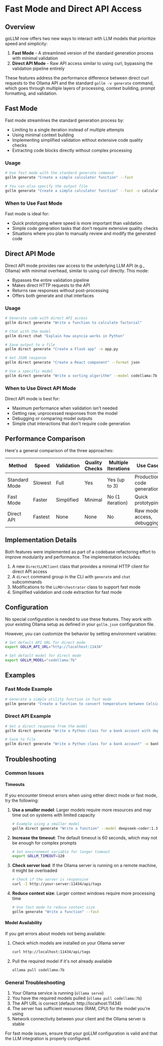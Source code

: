 # Fast Mode and Direct API Access

## Overview

goLLM now offers two new ways to interact with LLM models that prioritize speed and simplicity:

1. **Fast Mode** - A streamlined version of the standard generation process with minimal validation
2. **Direct API Mode** - Raw API access similar to using curl, bypassing the validation pipeline entirely

These features address the performance difference between direct curl requests to the Ollama API and the standard `gollm -v generate` command, which goes through multiple layers of processing, context building, prompt formatting, and validation.

## Fast Mode

Fast mode streamlines the standard generation process by:

- Limiting to a single iteration instead of multiple attempts
- Using minimal context building
- Implementing simplified validation without extensive code quality checks
- Extracting code blocks directly without complex processing

### Usage

```bash
# Use fast mode with the standard generate command
gollm generate "Create a simple calculator function" --fast

# You can also specify the output file
gollm generate "Create a simple calculator function" --fast -o calculator.py
```

### When to Use Fast Mode

Fast mode is ideal for:

- Quick prototyping where speed is more important than validation
- Simple code generation tasks that don't require extensive quality checks
- Situations where you plan to manually review and modify the generated code

## Direct API Mode

Direct API mode provides raw access to the underlying LLM API (e.g., Ollama) with minimal overhead, similar to using curl directly. This mode:

- Bypasses the entire validation pipeline
- Makes direct HTTP requests to the API
- Returns raw responses without post-processing
- Offers both generate and chat interfaces

### Usage

```bash
# Generate code with direct API access
gollm direct generate "Write a function to calculate factorial"

# Chat with the model
gollm direct chat "Explain how asyncio works in Python"

# Save output to a file
gollm direct generate "Create a Flask app" -o app.py

# Get JSON response
gollm direct generate "Create a React component" --format json

# Use a specific model
gollm direct generate "Write a sorting algorithm" --model codellama:7b
```

### When to Use Direct API Mode

Direct API mode is best for:

- Maximum performance when validation isn't needed
- Getting raw, unprocessed responses from the model
- Debugging or comparing model outputs
- Simple chat interactions that don't require code generation

## Performance Comparison

Here's a general comparison of the three approaches:

| Method | Speed | Validation | Quality Checks | Multiple Iterations | Use Case |
|--------|-------|------------|----------------|---------------------|----------|
| Standard Mode | Slowest | Full | Yes | Yes (up to 3) | Production code generation |
| Fast Mode | Faster | Simplified | Minimal | No (1 iteration) | Quick prototyping |
| Direct API | Fastest | None | None | No | Raw model access, debugging |

## Implementation Details

Both features were implemented as part of a codebase refactoring effort to improve modularity and performance. The implementation includes:

1. A new `DirectLLMClient` class that provides a minimal HTTP client for direct API access
2. A `direct` command group in the CLI with `generate` and `chat` subcommands
3. Modifications to the `LLMOrchestrator` class to support fast mode
4. Simplified validation and code extraction for fast mode

## Configuration

No special configuration is needed to use these features. They work with your existing Ollama setup as defined in your `gollm.json` configuration file.

However, you can customize the behavior by setting environment variables:

```bash
# Set default API URL for direct mode
export GOLLM_API_URL="http://localhost:11434"

# Set default model for direct mode
export GOLLM_MODEL="codellama:7b"
```

## Examples

### Fast Mode Example

```bash
# Generate a simple utility function in fast mode
gollm generate "Create a function to convert temperature between Celsius and Fahrenheit" --fast -o temp_converter.py
```

### Direct API Example

```bash
# Get a direct response from the model
gollm direct generate "Write a Python class for a bank account with deposit and withdraw methods"

# Save to file
gollm direct generate "Write a Python class for a bank account" -o bank_account.py
```

## Troubleshooting

### Common Issues

#### Timeouts

If you encounter timeout errors when using either direct mode or fast mode, try the following:

1. **Use a smaller model**: Larger models require more resources and may time out on systems with limited capacity
   ```bash
   # Example using a smaller model
   gollm direct generate "Write a function" --model deepseek-coder:1.3b
   ```

2. **Increase the timeout**: The default timeout is 60 seconds, which may not be enough for complex prompts
   ```bash
   # Set environment variable for longer timeout
   export GOLLM_TIMEOUT=120
   ```

3. **Check server load**: If the Ollama server is running on a remote machine, it might be overloaded
   ```bash
   # Check if the server is responsive
   curl -I http://your-server:11434/api/tags
   ```

4. **Reduce context size**: Larger context windows require more processing time
   ```bash
   # Use fast mode to reduce context size
   gollm generate "Write a function" --fast
   ```

#### Model Availability

If you get errors about models not being available:

1. Check which models are installed on your Ollama server
   ```bash
   curl http://localhost:11434/api/tags
   ```

2. Pull the required model if it's not already available
   ```bash
   ollama pull codellama:7b
   ```

### General Troubleshooting

1. Your Ollama service is running (`ollama serve`)
2. You have the required models pulled (`ollama pull codellama:7b`)
3. The API URL is correct (default: http://localhost:11434)
4. The server has sufficient resources (RAM, CPU) for the model you're using
5. Network connectivity between your client and the Ollama server is stable

For fast mode issues, ensure that your goLLM configuration is valid and that the LLM integration is properly configured.
